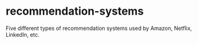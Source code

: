 # recommendation-systems
Five different types of recommendation systems used by Amazon, Netflix, LinkedIn, etc.
